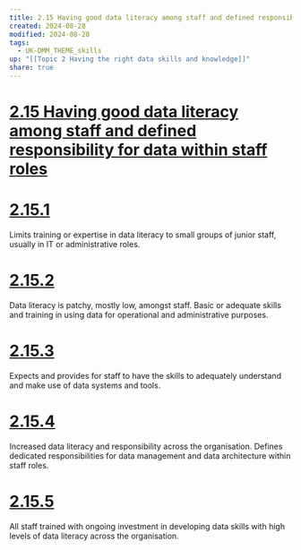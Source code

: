 ```yaml
---
title: 2.15 Having good data literacy among staff and defined responsibility for data within staff roles
created: 2024-08-28
modified: 2024-08-28
tags:
  - UK-DMM_THEME_skills
up: "[[Topic 2 Having the right data skills and knowledge]]"
share: true
---
```

# [2.15 Having good data literacy among staff and defined responsibility for data within staff roles](2.15%20Having%20good%20data%20literacy%20among%20staff%20and%20defined%20responsibility%20for%20data%20within%20staff%20roles.md)
# [2.15.1](2.15.1.md)

Limits training or expertise in data literacy to small groups of junior staff, usually in IT or administrative roles.

# [2.15.2](2.15.2.md)

Data literacy is patchy, mostly low, amongst staff. Basic or adequate skills and training in using data for operational and administrative purposes.

# [2.15.3](2.15.3.md)

Expects and provides for staff to have the skills to adequately understand and make use of data systems and tools.

# [2.15.4](2.15.4.md)

Increased data literacy and responsibility across the organisation. Defines dedicated responsibilities for data management and data architecture within staff roles.

# [2.15.5](2.15.5.md)

All staff trained with ongoing investment in developing data skills with high levels of data literacy across the organisation.
